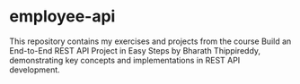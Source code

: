 # employee-api
This repository contains my exercises and projects from the course Build an End-to-End REST API Project in Easy Steps by Bharath Thippireddy, demonstrating key concepts and implementations in REST API development.
